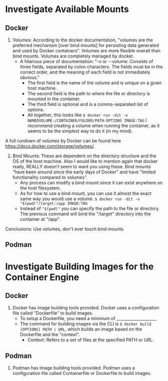 # Investigate Available Mounts
## Docker
1. Volumes: According to the docker documentation, "volumes are the preferred mechanism [over bind mounts] for persisting data generated and used by Docker containers". Volumes are more flexible overall than bind mounts. Volumes are completely managed by docker.
    * A hilarious piece of documentation: "-v or --volume: Consists of three fields, separated by colon characters. The fields must be in the correct order, and the meaning of each field is not immediately obvious."
        * The first field is the name of the volume and is unique on a given host machine. 
        * The second field is the path to where the file or directory is mounted in the container. 
        * The third field is optional and is a comma-separated list of options.
        * All together, this looks like `$ docker run -dit -v NAMEDVOLUME:/CONTAINER/FOLDER/PATH:OPTIONS IMAGE:TAG` I recommend creating a volume when running the container, as it seems to be the simplest way to do it (in my mind). 

A full rundown of volumes by Docker can be found here https://docs.docker.com/storage/volumes/.  

2. Bind Mounts: These are dependent on the directory structure and the OS of the host machine. Also I would like to mention again that docker really, REALLY doesn't seem to want you using these. Bind mounts "have been around since the early days of Docker" and have "limited functionality compared to volumes". 
    * Any process can modify a bind mount since it can exist anywhere on the host filesystem. 
    * As for how to use a bind mount, you can use it almost the exact same way you would use a volume. `$ docker run -dit -v "$(pwd)"/target:/app IMAGE:TAG`
    * Instead of `"$(pwd)"` you can specify the path to the file or directory. The previous command will bind the "/target" directory into the container at "/app". 

Conclusions: Use volumes, don't ever touch bind mounts. 
## Podman
# Investigate Building Images for the Container Engine
## Docker
1. Docker has image building tools provided. Docker uses a configuration file called "Dockerfile" to build images.
    * To setup a Dockerfile, you need a minimum of ____________________
    * The command for building images via the CLI is `$ docker build [OPTIONS] PATH | URL`, which builds an image based on the Dockerfile and the "context". 
        * Context: Refers to a set of files at the specified PATH or URL. 
## Podman
1. Podman has image building tools provided. Podman uses a configuration file called Containerfile or Dockerfile to build images. 
